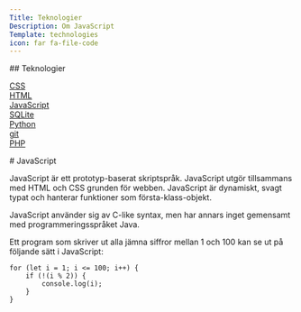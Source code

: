 ```yaml
---
Title: Teknologier
Description: Om JavaScript
Template: technologies
icon: far fa-file-code
---
```


<div class="landingpage-sub">

<div class="sidebar left" markdown="1">
## Teknologier

[CSS](css)  
[HTML](html)  
[JavaScript](javascript)  
[SQLite](sqlite)  
[Python](python)  
[git](git)  
[PHP](php)  
</div>

<div class="content-small" markdown="1">
# JavaScript

JavaScript är ett prototyp-baserat skriptspråk. JavaScript utgör tillsammans med HTML och CSS grunden för webben. JavaScript är dynamiskt, svagt typat och hanterar funktioner som första-klass-objekt.

JavaScript använder sig av C-like syntax, men har annars inget gemensamt med programmeringsspråket Java.

Ett program som skriver ut alla jämna siffror mellan 1 och 100 kan se ut på följande sätt i JavaScript:

<pre><code class="language-javascript">for (let i = 1; i &lt;= 100; i++) {
    if (!(i % 2)) {
        console.log(i);
    }
}</code></pre>

</div>

</div>